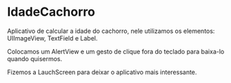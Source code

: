 # IdadeCachorro

Aplicativo de calcular a idade do cachorro, nele utilizamos os elementos: UIImageView, TextField e Label.

Colocamos um AlertView e um gesto de clique fora do teclado para baixa-lo quando quisermos.

Fizemos a LauchScreen para deixar o aplicativo mais interessante.
